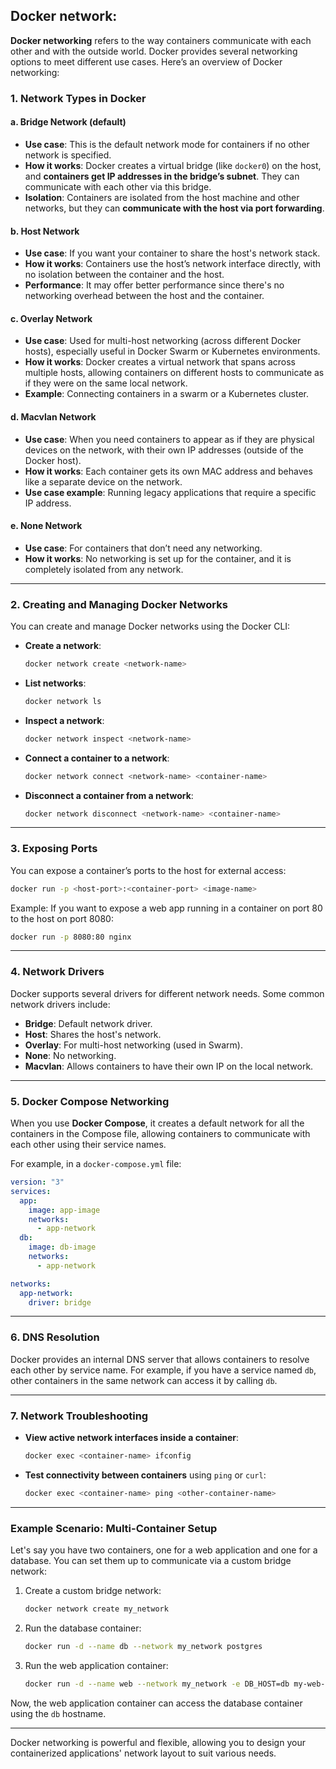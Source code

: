 ## Docker network:

**Docker networking** refers to the way containers communicate with each other and with the outside world. Docker provides several networking options to meet different use cases. Here’s an overview of Docker networking:

### 1. **Network Types in Docker**

#### a. **Bridge Network** (default)
- **Use case**: This is the default network mode for containers if no other network is specified.
- **How it works**: Docker creates a virtual bridge (like `docker0`) on the host, and **containers get IP addresses in the bridge’s subnet**. They can communicate with each other via this bridge.
- **Isolation**: Containers are isolated from the host machine and other networks, but they can **communicate with the host via port forwarding**.

#### b. **Host Network**
- **Use case**: If you want your container to share the host's network stack.
- **How it works**: Containers use the host’s network interface directly, with no isolation between the container and the host.
- **Performance**: It may offer better performance since there's no networking overhead between the host and the container.

#### c. **Overlay Network**
- **Use case**: Used for multi-host networking (across different Docker hosts), especially useful in Docker Swarm or Kubernetes environments.
- **How it works**: Docker creates a virtual network that spans across multiple hosts, allowing containers on different hosts to communicate as if they were on the same local network.
- **Example**: Connecting containers in a swarm or a Kubernetes cluster.

#### d. **Macvlan Network**
- **Use case**: When you need containers to appear as if they are physical devices on the network, with their own IP addresses (outside of the Docker host).
- **How it works**: Each container gets its own MAC address and behaves like a separate device on the network.
- **Use case example**: Running legacy applications that require a specific IP address.

#### e. **None Network**
- **Use case**: For containers that don’t need any networking.
- **How it works**: No networking is set up for the container, and it is completely isolated from any network.

---

### 2. **Creating and Managing Docker Networks**

You can create and manage Docker networks using the Docker CLI:

- **Create a network**:
  ```bash
  docker network create <network-name>
  ```

- **List networks**:
  ```bash
  docker network ls
  ```

- **Inspect a network**:
  ```bash
  docker network inspect <network-name>
  ```

- **Connect a container to a network**:
  ```bash
  docker network connect <network-name> <container-name>
  ```

- **Disconnect a container from a network**:
  ```bash
  docker network disconnect <network-name> <container-name>
  ```

---

### 3. **Exposing Ports**

You can expose a container’s ports to the host for external access:

```bash
docker run -p <host-port>:<container-port> <image-name>
```

Example: If you want to expose a web app running in a container on port 80 to the host on port 8080:

```bash
docker run -p 8080:80 nginx
```

---

### 4. **Network Drivers**

Docker supports several drivers for different network needs. Some common network drivers include:

- **Bridge**: Default network driver.
- **Host**: Shares the host's network.
- **Overlay**: For multi-host networking (used in Swarm).
- **None**: No networking.
- **Macvlan**: Allows containers to have their own IP on the local network.

---

### 5. **Docker Compose Networking**

When you use **Docker Compose**, it creates a default network for all the containers in the Compose file, allowing containers to communicate with each other using their service names.

For example, in a `docker-compose.yml` file:

```yaml
version: "3"
services:
  app:
    image: app-image
    networks:
      - app-network
  db:
    image: db-image
    networks:
      - app-network

networks:
  app-network:
    driver: bridge
```

---

### 6. **DNS Resolution**

Docker provides an internal DNS server that allows containers to resolve each other by service name. For example, if you have a service named `db`, other containers in the same network can access it by calling `db`.

---

### 7. **Network Troubleshooting**

- **View active network interfaces inside a container**:
  ```bash
  docker exec <container-name> ifconfig
  ```

- **Test connectivity between containers** using `ping` or `curl`:
  ```bash
  docker exec <container-name> ping <other-container-name>
  ```

---

### Example Scenario: Multi-Container Setup

Let's say you have two containers, one for a web application and one for a database. You can set them up to communicate via a custom bridge network:

1. Create a custom bridge network:
   ```bash
   docker network create my_network
   ```

2. Run the database container:
   ```bash
   docker run -d --name db --network my_network postgres
   ```

3. Run the web application container:
   ```bash
   docker run -d --name web --network my_network -e DB_HOST=db my-web-app
   ```

Now, the web application container can access the database container using the `db` hostname.

---

Docker networking is powerful and flexible, allowing you to design your containerized applications' network layout to suit various needs.
